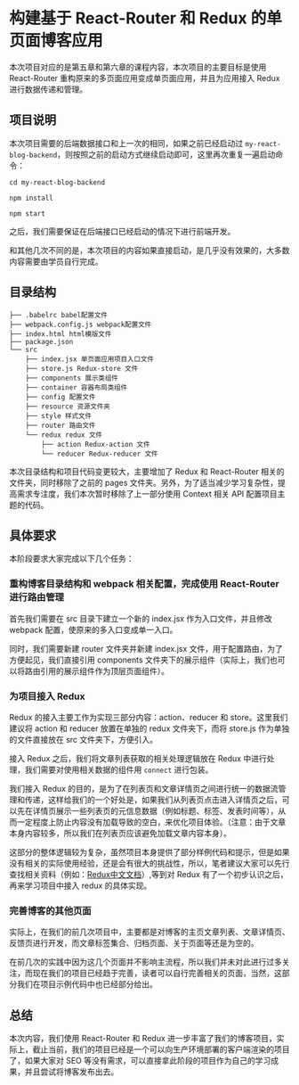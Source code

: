 # 构建基于 React-Router 和 Redux 的单页面博客应用

本次项目对应的是第五章和第六章的课程内容，本次项目的主要目标是使用 React-Router 重构原来的多页面应用变成单页面应用，并且为应用接入 Redux 进行数据传递和管理。

## 项目说明

本次项目需要的后端数据接口和上一次的相同，如果之前已经启动过 `my-react-blog-backend`，则按照之前的启动方式继续启动即可，这里再次重复一遍启动命令：

```
cd my-react-blog-backend

npm install

npm start
```

之后，我们需要保证在后端接口已经启动的情况下进行前端开发。

和其他几次不同的是，本次项目的内容如果直接启动，是几乎没有效果的，大多数内容需要由学员自行完成。

## 目录结构

```
├── .babelrc babel配置文件
├── webpack.config.js webpack配置文件
├── index.html html模版文件
├── package.json  
└── src
 	├── index.jsx 单页面应用项目入口文件
 	├── store.js Redux-store 文件
	├── components 展示类组件
	├── container 容器布局类组件
	├── config 配置文件
	├── resource 资源文件夹
	├── style 样式文件
	├── router 路由文件
	└── redux redux 文件
	    ├── action Redux-action 文件
	    └── reducer Redux-reducer 文件
```

本次目录结构和项目代码变更较大，主要增加了 Redux 和  React-Router 相关的文件夹，同时移除了之前的 pages 文件夹。另外，为了适当减少学习复杂性，提高需求专注度，我们本次暂时移除了上一部分使用 Context 相关 API 配置项目主题的代码。

## 具体要求

本阶段要求大家完成以下几个任务：

### 重构博客目录结构和 webpack 相关配置，完成使用 React-Router 进行路由管理

首先我们需要在 src 目录下建立一个新的 index.jsx 作为入口文件，并且修改 webpack 配置，使原来的多入口变成单一入口。

同时，我们需要新建 router 文件夹并新建 index.jsx 文件，用于配置路由，为了方便起见，我们直接引用 components 文件夹下的展示组件（实际上，我们也可以将路由引用的展示组件作为顶层页面组件）。

### 为项目接入 Redux

Redux 的接入主要工作为实现三部分内容：action、reducer 和 store。这里我们建议将 action 和 reducer 放置在单独的 redux 文件夹下，而将 store.js 作为单独的文件直接放在 src 文件夹下，方便引入。

接入 Redux 之后，我们将文章列表获取的相关处理逻辑放在 Redux 中进行处理，我们需要对使用相关数据的组件用 `connect` 进行包装。

我们接入 Redux 的目的，是为了在列表页和文章详情页之间进行统一的数据流管理和传递，这样给我们的一个好处是，如果我们从列表页点击进入详情页之后，可以先在详情页展示一些列表页的元信息数据（例如标题、标签、发表时间等），从而一定程度上防止内容没有加载导致的空白，来优化项目体验。（注意：由于文章本身内容较多，所以我们在列表页应该避免加载文章内容本身）。

这部分的整体逻辑较为复杂，虽然项目本身提供了部分样例代码和提示，但是如果没有相关的实际使用经验，还是会有很大的挑战性，所以，笔者建议大家可以先行查找相关资料（例如：[Redux中文文档](https://github.com/camsong/redux-in-chinese)）,等到对 Redux 有了一个初步认识之后，再来学习项目中接入 redux 的具体实现。

### 完善博客的其他页面

实际上，在我们的前几次项目中，主要都是对博客的主页文章列表、文章详情页、反馈页进行开发，而文章标签集合、归档页面、关于页面等还是为空的。

在前几次的实践中因为这几个页面并不影响主流程，所以我们并未对此进行过多关注，而现在我们的项目已经趋于完善，读者可以自行完善相关的页面，当然，这部分我们在项目示例代码中也已经部分给出。

## 总结

本次内容，我们使用 React-Router 和 Redux 进一步丰富了我们的博客项目，实际上，截止当前，我们的项目已经是一个可以向生产环境部署的客户端渲染的项目了，如果大家对 SEO 等没有需求，可以直接拿此阶段的项目作为自己的学习成果，并且尝试将博客发布出去。



